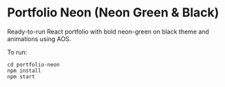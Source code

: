 # Portfolio Neon (Neon Green & Black)

Ready-to-run React portfolio with bold neon-green on black theme and animations using AOS.

To run:

```
cd portfolio-neon
npm install
npm start
```
